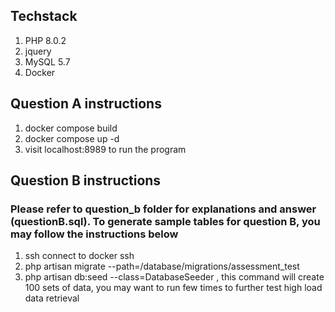 ## Techstack

1. PHP 8.0.2
2. jquery
3. MySQL 5.7
4. Docker

## Question A instructions

1. docker compose build
2. docker compose up -d
3. visit localhost:8989 to run the program

## Question B instructions

### Please refer to question_b folder for explanations and answer (questionB.sql). To generate sample tables for question B, you may follow the instructions below

1. ssh connect to docker ssh
2. php artisan migrate --path=/database/migrations/assessment_test
3. php artisan db:seed --class=DatabaseSeeder , this command will create 100 sets of data, you may want to run few times to further test high load data retrieval
